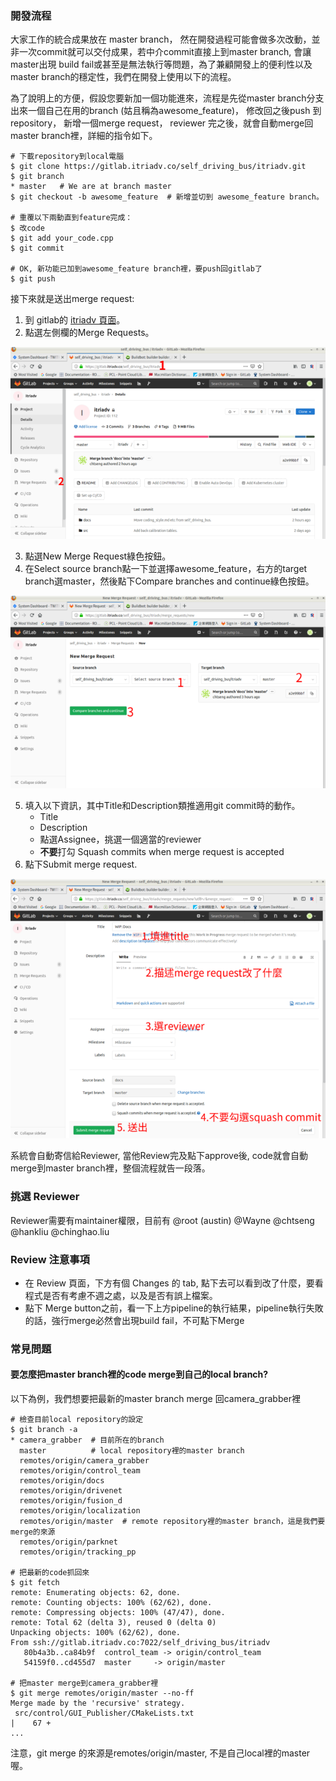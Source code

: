 ### 開發流程

大家工作的統合成果放在 master branch，
然在開發過程可能會做多次改動，並非一次commit就可以交付成果，若中介commit直接上到master
branch, 會讓master出現 build
fail或甚至是無法執行等問題，為了兼顧開發上的便利性以及master
branch的穩定性，我們在開發上使用以下的流程。

為了說明上的方便，假設您要新加一個功能進來，流程是先從master
branch分支出來一個自己在用的branch (姑且稱為awesome_feature)，
修改回之後push 到repository，
新增一個merge request，
reviewer 完之後，就會自動merge回master branch裡，詳細的指令如下。

```
# 下載repository到local電腦
$ git clone https://gitlab.itriadv.co/self_driving_bus/itriadv.git
$ git branch
* master   # We are at branch master
$ git checkout -b awesome_feature  # 新增並切到 awesome_feature branch。

# 重覆以下兩動直到feature完成：
$ 改code
$ git add your_code.cpp
$ git commit

# OK, 新功能已加到awesome_feature branch裡，要push回gitlab了
$ git push
```

接下來就是送出merge request:
1. 到 gitlab的 [itriadv 頁面](https://gitlab.itriadv.co/self_driving_bus/itriadv)。
2. 點選左側欄的Merge Requests。

![init_nav.png](images/init_nav.png)

3. 點選New Merge Request綠色按鈕。
4. 在Select source branch點一下並選擇awesome_feature，右方的target branch選master，然後點下Compare branches and continue綠色按鈕。

![new_mr.png](images/new_mr.png)

5. 填入以下資訊，其中Title和Description類推適用git commit時的動作。
    * Title
    * Description
    * 點選Assignee，挑選一個適當的reviewer
    * **不要**打勾 Squash commits when merge request is accepted
6. 點下Submit merge request.

![new_mr.png](images/submit_mr.png)


系統會自動寄信給Reviewer, 當他Review完及點下approve後, code就會自動merge到master branch裡，整個流程就告一段落。

### 挑選 Reviewer

Reviewer需要有maintainer權限，目前有
@root (austin)
@Wayne
@chtseng
@hankliu
@chinghao.liu

### Review 注意事項

- 在 Review 頁面，下方有個 Changes 的 tab, 點下去可以看到改了什麼，要看程式是否有考慮不週之處，以及是否有誤上檔案。
- 點下 Merge button之前，看一下上方pipeline的執行結果，pipeline執行失敗的話，強行merge必然會出現build fail，不可點下Merge

### 常見問題

#### 要怎麼把master branch裡的code merge到自己的local branch?

以下為例，我們想要把最新的master branch merge 回camera_grabber裡

```
# 檢查目前local repository的設定
$ git branch -a
* camera_grabber  # 目前所在的branch
  master          # local repository裡的master branch
  remotes/origin/camera_grabber
  remotes/origin/control_team
  remotes/origin/docs
  remotes/origin/drivenet
  remotes/origin/fusion_d
  remotes/origin/localization
  remotes/origin/master  # remote repository裡的master branch，這是我們要merge的來源
  remotes/origin/parknet
  remotes/origin/tracking_pp

# 把最新的code抓回來
$ git fetch
remote: Enumerating objects: 62, done.
remote: Counting objects: 100% (62/62), done.
remote: Compressing objects: 100% (47/47), done.
remote: Total 62 (delta 3), reused 0 (delta 0)
Unpacking objects: 100% (62/62), done.
From ssh://gitlab.itriadv.co:7022/self_driving_bus/itriadv
   80b4a3b..ca84b9f  control_team -> origin/control_team
   54159f0..cd455d7  master     -> origin/master

# 把master merge到camera_grabber裡
$ git merge remotes/origin/master --no-ff
Merge made by the 'recursive' strategy.
 src/control/GUI_Publisher/CMakeLists.txt                                         |    67 +
...
```

注意，git merge 的來源是remotes/origin/master, 不是自己local裡的master喔。


